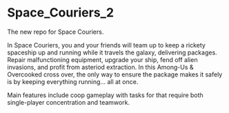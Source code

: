# Space_Couriers_2
The new repo for Space Couriers. 

In Space Couriers, you and your friends will team up to keep a rickety spaceship up and running while it travels the galaxy, delivering packages. 
Repair malfunctioning equipment, upgrade your ship, fend off alien invasions, and profit from asteriod extraction. In this Among-Us & Overcooked cross over, the only way to ensure the package makes it safely is by keeping everything running... all at once.

Main features include coop gameplay with tasks for that require both single-player concentration and teamwork. 
